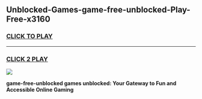 
## Unblocked-Games-game-free-unblocked-Play-Free-x3160
<h3>
<a href="https://premium76.site?title=game-free-unblocked&ref=09A">CLICK TO PLAY</a></h3>
<hr>

<h3>
<a href="https://premium76.site?title=game-free-unblocked&ref=09A">CLICK 2 PLAY</a>
  
</h3>

<a href="https://premium76.site?title=game-free-unblocked&ref=09A"><img src="https://clearcache.store/games.png"></a>


**game-free-unblocked games unblocked: Your Gateway to Fun and Accessible Online Gaming**
